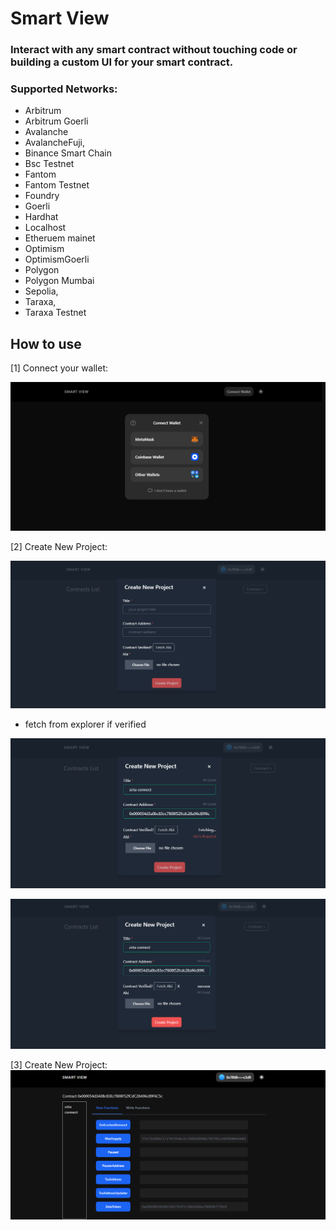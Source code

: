 # Smart View

### Interact with any smart contract without touching code or building a custom UI for your smart contract.

### Supported Networks:

- Arbitrum
- Arbitrum Goerli
- Avalanche
- AvalancheFuji,
- Binance Smart Chain
- Bsc Testnet
- Fantom
- Fantom Testnet
- Foundry
- Goerli
- Hardhat
- Localhost
- Etheruem mainet
- Optimism
- OptimismGoerli
- Polygon
- Polygon Mumbai
- Sepolia,
- Taraxa,
- Taraxa Testnet

## How to use

[1] Connect your wallet:

![Connect Wallet](https://github.com/okeken/smart-view/blob/main/public/connectwallet.png?raw=true)

[2] Create New Project:

![Connect Wallet](https://github.com/okeken/smart-view/blob/main/public/createnew.png?raw=true)

- fetch from explorer if verified

![Fetch Abi](https://github.com/okeken/smart-view/blob/main/public/fetch1.png?raw=true)

![Fetch Abi](https://github.com/okeken/smart-view/blob/main/public/fetch2.png?raw=true)

[3] Create New Project:
![Fetch Abi](https://github.com/okeken/smart-view/blob/main/public/interact.png?raw=true)
